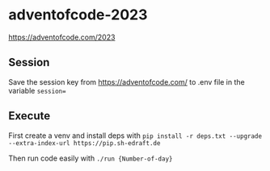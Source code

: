 # adventofcode-2023

https://adventofcode.com/2023

## Session

Save the session key from https://adventofcode.com/ to .env file in the variable ```session=```

## Execute

First create a venv and install deps with ```pip install -r deps.txt --upgrade --extra-index-url https://pip.sh-edraft.de```

Then run code easily with ```./run {Number-of-day}```